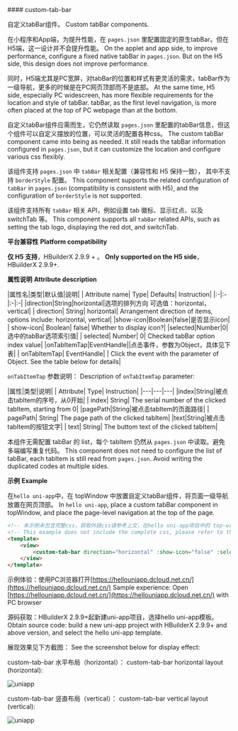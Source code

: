<md-translatedByGoogle />
#### custom-tab-bar

自定义tabBar组件。
Custom tabBar components.

在小程序和App端，为提升性能，在 `pages.json` 里配置固定的原生tabBar。但在H5端，这一设计并不会提升性能。
On the applet and app side, to improve performance, configure a fixed native tabBar in `pages.json`. But on the H5 side, this design does not improve performance.

同时，H5端尤其是PC宽屏，对tabBar的位置和样式有更灵活的需求，tabBar作为一级导航，更多的时候是在PC网页顶部而不是底部。
At the same time, H5 side, especially PC widescreen, has more flexible requirements for the location and style of tabBar. tabBar, as the first level navigation, is more often placed at the top of PC webpage than at the bottom.

自定义tabBar组件应需而生，它仍然读取 `pages.json` 里配置的tabBar信息，但这个组件可以自定义摆放的位置，可以灵活的配置各种css。
The custom tabBar component came into being as needed. It still reads the tabBar information configured in `pages.json`, but it can customize the location and configure various css flexibly.

该组件支持 ``pages.json`` 中 ``tabBar`` 相关配置（兼容性和 H5 保持一致）， 其中不支持 ``borderStyle`` 配置。
This component supports the related configuration of `tabBar` in `pages.json` (compatibility is consistent with H5), and the configuration of `borderStyle` is not supported.

该组件支持所有 ``tabBar`` 相关 API，例如设置 tab 徽标、显示红点、以及 switchTab 等。
This component supports all `tabBar` related APIs, such as setting the tab logo, displaying the red dot, and switchTab.

**平台兼容性**
**Platform compatibility**

__仅 H5 支持__，HBuilderX 2.9.9 + 。
__Only supported on the H5 side__，HBuilderX 2.9.9+.

**属性说明**
**Attribute description**

|属性名|类型|默认值|说明|
| Attribute name| Type| Defaults| Instruction|
|:-|:-|:-|:-|
|direction|String|horizontal|选项的排列方向 可选值：horizontal，vertical|
| direction| String| horizontal| Arrangement direction of items, options include: horizontal, vertical|
|show-icon|Boolean|false|是否显示icon|
| show-icon| Boolean| false| Whether to display icon?|
|selected|Number|0|选中的tabBar选项索引值|
| selected| Number| 0| Checked tabBar option index value|
|onTabItemTap|EventHandle||点击事件，参数为Object，具体见下表|
| onTabItemTap| EventHandle| | Click the event with the parameter of Object. See the table below for details|

``onTabItemTap`` 参数说明：
Description of `onTabItemTap` parameter:

|属性|类型|说明|
| Attribute| Type| Instruction|
|---|---|---|
|index|String|被点击tabItem的序号，从0开始|
| index| String| The serial number of the clicked tabItem, starting from 0|
|pagePath|String|被点击tabItem的页面路径|
| pagePath| String| The page path of the clicked tabItem|
|text|String|被点击tabItem的按钮文字|
| text| String| The buttom text of the clicked tabItem|

本组件无需配置 tabBar 的 list，每个 tabItem 仍然从 `pages.json` 中读取。避免多端编写重复代码。
This component does not need to configure the list of tabBar, each tabItem is still read from `pages.json`. Avoid writing the duplicated codes at multiple sides.

**示例**
**Example**

在`hello uni-app`中，在 topWindow 中放置自定义tabBar组件，将页面一级导航放置在网页顶部。
In `hello uni-app`, place a custom tabBar component in topWindow, and place the page-level navigation at the top of the page.

```html
<!-- 本示例未包含完整css，获取外链css请参考上文，在hello uni-app项目中的 top-window 查看 -->
<!-- This example does not include the complete css, please refer to the above to obtain the external css. View it in the top-window of hello uni-app project -->
<template>
    <view>
        <custom-tab-bar direction="horizontal" :show-icon="false" :selected="selected" @onTabItemTap="onTabItemTap" />
    </view>
</template>
```

示例体验：使用PC浏览器打开[https://hellouniapp.dcloud.net.cn/](https://hellouniapp.dcloud.net.cn/)
Sample experience: Open [https://hellouniapp.dcloud.net.cn/](https://hellouniapp.dcloud.net.cn/) with PC browser

源码获取：HBuilderX 2.9.9+起新建uni-app项目，选择hello uni-app模板。
Obtain source code: build a new uni-app project with HBuilderX 2.9.9+ and above version, and select the hello uni-app template.

展现效果见下方截图：
See the screenshot below for display effect:

custom-tab-bar 水平布局（horizontal）：
custom-tab-bar horizontal layout (horizontal):

![uniapp](https://bjetxgzv.cdn.bspapp.com/VKCEYUGU-dc-site/5dc930c0-2580-11eb-8a36-ebb87efcf8c0.png)

custom-tab-bar 竖直布局（vertical）：
custom-tab-bar vertical layout (vertical):

![uniapp](https://bjetxgzv.cdn.bspapp.com/VKCEYUGU-dc-site/b3b68450-2595-11eb-880a-0db19f4f74bb.png)
